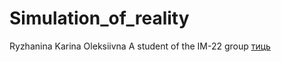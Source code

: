 # Simulation_of_reality
Ryzhanina Karina Oleksiivna
A student of the IM-22 group
[тиць](https://static.nv.ua/shared/system/Article/posters/002/413/495/original/6313a0853b8e693771a5513f92eeb5f6.jpg?q=85&stamp=20211117153425)
